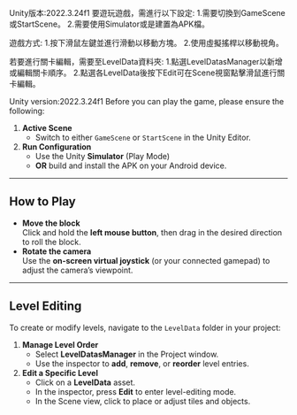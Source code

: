 Unity版本:2022.3.24f1
要遊玩遊戲，需進行以下設定:
1.需要切換到GameScene或StartScene。
2.需要使用Simulator或是建置為APK檔。

遊戲方式:
1.按下滑鼠左鍵並進行滑動以移動方塊。
2.使用虛擬搖桿以移動視角。

若要進行關卡編輯，需要至LevelData資料夾:
1.點選LevelDatasManager以新增或編輯關卡順序。
2.點選各LevelData後按下Edit可在Scene視窗點擊滑鼠進行關卡編輯。

Unity version:2022.3.24f1
Before you can play the game, please ensure the following:

1. **Active Scene**  
   - Switch to either `GameScene` or `StartScene` in the Unity Editor.  
2. **Run Configuration**  
   - Use the Unity **Simulator** (Play Mode)  
   - **OR** build and install the APK on your Android device.

---

## How to Play

- **Move the block**  
  Click and hold the **left mouse button**, then drag in the desired direction to roll the block.
- **Rotate the camera**  
  Use the **on-screen virtual joystick** (or your connected gamepad) to adjust the camera’s viewpoint.

---

## Level Editing

To create or modify levels, navigate to the `LevelData` folder in your project:

1. **Manage Level Order**  
   - Select **LevelDatasManager** in the Project window.  
   - Use the inspector to **add**, **remove**, or **reorder** level entries.
2. **Edit a Specific Level**  
   - Click on a **LevelData** asset.  
   - In the inspector, press **Edit** to enter level-editing mode.  
   - In the Scene view, click to place or adjust tiles and objects.
